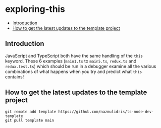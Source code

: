 # exploring-this

<!-- START doctoc generated TOC please keep comment here to allow auto update -->
<!-- DON'T EDIT THIS SECTION, INSTEAD RE-RUN doctoc TO UPDATE -->

- [Introduction](#introduction)
- [How to get the latest updates to the template project](#how-to-get-the-latest-updates-to-the-template-project)

<!-- END doctoc generated TOC please keep comment here to allow auto update -->

## Introduction

JavaScript and TypeScript both have the same handling of the `this` keyword. These 6 examples
(`main1.ts` to `main5.ts`, `redux.ts` and `redux.test.ts`) which should be run in a debugger examine
all the various combinations of what happens when you try and predict what `this` contains!

## How to get the latest updates to the template project

```shell
git remote add template https://github.com/nazmulidris/ts-node-dev-template
git pull template main
```
